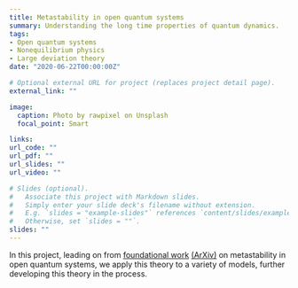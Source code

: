 ```yaml
---
title: Metastability in open quantum systems
summary: Understanding the long time properties of quantum dynamics.
tags:
- Open quantum systems
- Nonequilibrium physics
- Large deviation theory
date: "2020-06-22T00:00:00Z"

# Optional external URL for project (replaces project detail page).
external_link: ""

image:
  caption: Photo by rawpixel on Unsplash
  focal_point: Smart

links:
url_code: ""
url_pdf: ""
url_slides: ""
url_video: ""

# Slides (optional).
#   Associate this project with Markdown slides.
#   Simply enter your slide deck's filename without extension.
#   E.g. `slides = "example-slides"` references `content/slides/example-slides.md`.
#   Otherwise, set `slides = ""`.
slides: ""
---
```


In this project, leading on from [foundational work](https://doi-org.ezproxy.nottingham.ac.uk/10.1103/PhysRevLett.116.240404) [(ArXiv)](https://arxiv.org/abs/1512.05801) on metastability in open quantum systems, we apply this theory to a variety of models, further developing this theory in the process.